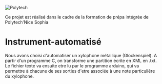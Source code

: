 ![Polytech](https://camo.githubusercontent.com/2fe98f1f93a495607acfac1a6b62cb1d4affdbca/687474703a2f2f7777772e706f6c79746563686e6963652e66722f6a616869612f6a73702f6a616869612f74656d706c617465732f696e632f696d672f706f6c79746563685f6e6963652d736f706869612e706e67)

Ce projet est réalisé dans le cadre de la formation de prépa intégrée de Polytech'Nice Sophia



# Instrument-automatisé
Nous avons choisi d'automatiser un xylophone métallique (Glockenspiel). A partir d'un programme C, on transforme une partition écrite en XML en .txt. Le fichier texte va ensuite etre lu par le programme arduino, qui va permettre à chacune de ses sorties d'etre associée à une note particulière du xylophone.
